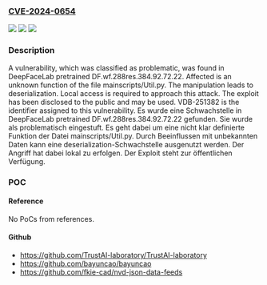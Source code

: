### [CVE-2024-0654](https://cve.mitre.org/cgi-bin/cvename.cgi?name=CVE-2024-0654)
![](https://img.shields.io/static/v1?label=Product&message=DeepFaceLab&color=blue)
![](https://img.shields.io/static/v1?label=Version&message=pretrained%20DF.wf.288res.384.92.72.22%20&color=brightgreen)
![](https://img.shields.io/static/v1?label=Vulnerability&message=CWE-502%20Deserialization&color=brightgreen)

### Description

A vulnerability, which was classified as problematic, was found in DeepFaceLab pretrained DF.wf.288res.384.92.72.22. Affected is an unknown function of the file mainscripts/Util.py. The manipulation leads to deserialization. Local access is required to approach this attack. The exploit has been disclosed to the public and may be used. VDB-251382 is the identifier assigned to this vulnerability.
Es wurde eine Schwachstelle in DeepFaceLab pretrained DF.wf.288res.384.92.72.22 gefunden. Sie wurde als problematisch eingestuft. Es geht dabei um eine nicht klar definierte Funktion der Datei mainscripts/Util.py. Durch Beeinflussen mit unbekannten Daten kann eine deserialization-Schwachstelle ausgenutzt werden. Der Angriff hat dabei lokal zu erfolgen. Der Exploit steht zur öffentlichen Verfügung.

### POC

#### Reference
No PoCs from references.

#### Github
- https://github.com/TrustAI-laboratory/TrustAI-laboratory
- https://github.com/bayuncao/bayuncao
- https://github.com/fkie-cad/nvd-json-data-feeds

